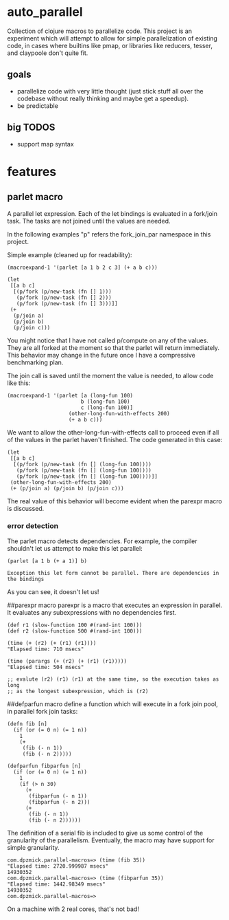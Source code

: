 # auto_parallel
Collection of clojure macros to parallelize code. This project is an experiment
which will attempt to allow for simple parallelization of existing code, in
cases where builtins like pmap, or libraries like reducers, tesser, and
claypoole don't quite fit.

## goals
* parallelize code with very little thought (just stick stuff all over the
  codebase without really thinking and maybe get a speedup).
* be predictable

## big TODOS
* support map syntax

# features
## parlet macro
A parallel let expression. Each of the let bindings is evaluated in a fork/join
task. The tasks are not joined until the values are needed.

In the following examples "p" refers the fork_join_par namespace in this
project.

Simple example (cleaned up for readability):

    (macroexpand-1 '(parlet [a 1 b 2 c 3] (+ a b c)))

    (let
     [[a b c]
      [(p/fork (p/new-task (fn [] 1)))
       (p/fork (p/new-task (fn [] 2)))
       (p/fork (p/new-task (fn [] 3)))]]
     (+
      (p/join a)
      (p/join b)
      (p/join c)))

You might notice that I have not called p/compute on any of the values. They are
all forked at the moment so that the parlet will return immediately. This
behavior may change in the future once I have a compressive benchmarking plan.

The join call is saved until the moment the value is needed, to allow code like
this:

    (macroexpand-1 '(parlet [a (long-fun 100)
                            b (long-fun 100)
                            c (long-fun 100)]
                        (other-long-fun-with-effects 200)
                        (+ a b c)))

We want to allow the other-long-fun-with-effects call to proceed even if all of
the values in the parlet haven't finished. The code generated in this case:

    (let
     [[a b c]
      [(p/fork (p/new-task (fn [] (long-fun 100))))
       (p/fork (p/new-task (fn [] (long-fun 100))))
       (p/fork (p/new-task (fn [] (long-fun 100))))]]
     (other-long-fun-with-effects 200)
     (+ (p/join a) (p/join b) (p/join c)))

The real value of this behavior will become evident when the parexpr macro is
discussed.


### error detection
The parlet macro detects dependencies. For example, the compiler shouldn't let
us attempt to make this let parallel:

    (parlet [a 1 b (+ a 1)] b)

    Exception this let form cannot be parallel. There are dependencies in the bindings

As you can see, it doesn't let us!

##parexpr macro
parexpr is a macro that executes an expression in parallel. It evaluates any
subexpressions with no dependencies first.

    (def r1 (slow-function 100 #(rand-int 100)))
    (def r2 (slow-function 500 #(rand-int 100)))

    (time (+ (r2) (+ (r1) (r1))))
    "Elapsed time: 710 msecs"

    (time (parargs (+ (r2) (+ (r1) (r1)))))
    "Elapsed time: 504 msecs"

    ;; evalute (r2) (r1) (r1) at the same time, so the execution takes as long
    ;; as the longest subexpression, which is (r2)

##defparfun macro
define a function which will execute in a fork join pool, in parallel fork join
tasks:

```
(defn fib [n]
  (if (or (= 0 n) (= 1 n))
    1
    (+
     (fib (- n 1))
     (fib (- n 2)))))

(defparfun fibparfun [n]
  (if (or (= 0 n) (= 1 n))
    1
    (if (> n 30)
      (+
       (fibparfun (- n 1))
       (fibparfun (- n 2)))
      (+
       (fib (- n 1))
       (fib (- n 2))))))
```

The definition of a serial fib is included to give us some control of the
granularity of the parallelism. Eventually, the macro may have support for
simple granularity.

```
com.dpzmick.parallel-macros=> (time (fib 35))
"Elapsed time: 2720.999987 msecs"
14930352
com.dpzmick.parallel-macros=> (time (fibparfun 35))
"Elapsed time: 1442.98349 msecs"
14930352
com.dpzmick.parallel-macros=>
```

On a machine with 2 real cores, that's not bad!
